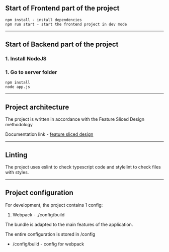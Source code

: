 ## Start of Frontend part of the project

```
npm install - install dependencies
npm run start - start the frontend project in dev mode
```

----

## Start of Backend part of the project

### 1. Install NodeJS

### 1. Go to server folder

```
npm install
node app.js
```

----

## Project architecture

The project is written in accordance with the Feature Sliced Design methodology

Documentation link - [feature sliced design](https://feature-sliced.design/docs/get-started/tutorial)

----

## Linting

The project uses eslint to check typescript code and stylelint to check files with styles.

----

## Project configuration

For development, the project contains 1 config:
1. Webpack - ./config/build

The bundle is adapted to the main features of the application.

The entire configuration is stored in /config
- /config/build - config for webpack
